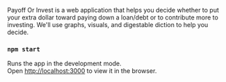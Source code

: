 Payoff Or Invest is a web application that helps you decide whether to put your extra dollar toward paying down a loan/debt or to contribute more to investing. We'll use graphs, visuals, and digestable diction to help you decide.


### `npm start`

Runs the app in the development mode.<br>
Open [http://localhost:3000](http://localhost:3000) to view it in the browser.

